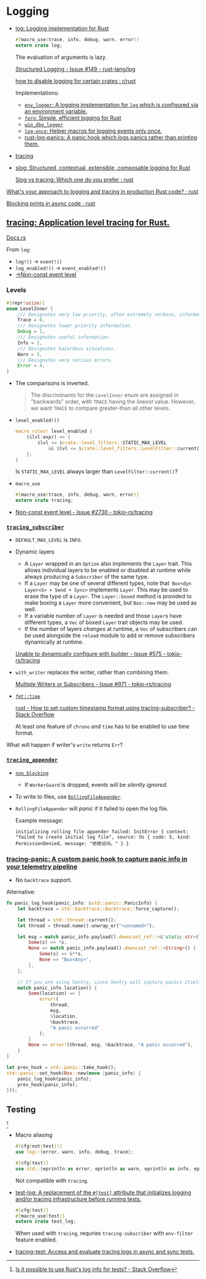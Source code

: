 # Logging
- [log: Logging implementation for Rust](https://github.com/rust-lang/log)

  ```rust
  #[macro_use(trace, info, debug, warn, error)]
  extern crate log;
  ```

  The evaluation of arguments is lazy.

  [Structured Logging - Issue #149 - rust-lang/log](https://github.com/rust-lang/log/issues/149)

  [how to disable logging for certain crates : r/rust](https://www.reddit.com/r/rust/comments/85qp50/how_to_disable_logging_for_certain_crates/)

  Implementations:
  - [`env_logger`: A logging implementation for `log` which is configured via an environment variable.](https://github.com/rust-cli/env_logger)
  - [`fern`: Simple, efficient logging for Rust](https://github.com/daboross/fern)
  - [`win_dbg_logger`](https://docs.rs/win_dbg_logger/*/win_dbg_logger/)
  - [`log-once`: Helper macros for logging events only once.](https://github.com/Luthaf/log-once)
  - [rust-log-panics: A panic hook which logs panics rather than printing them.](https://github.com/sfackler/rust-log-panics)

- [tracing](#tracing-application-level-tracing-for-rust)

- [slog: Structured, contextual, extensible, composable logging for Rust](https://github.com/slog-rs/slog)

  [Slog vs tracing: Which one do you prefer : rust](https://www.reddit.com/r/rust/comments/kdo29n/slog_vs_tracing_which_one_do_you_prefer/)

[What's your approach to logging and tracing in production Rust code? : rust](https://www.reddit.com/r/rust/comments/182vkod/whats_your_approach_to_logging_and_tracing_in/)

[Blocking prints in async code : rust](https://www.reddit.com/r/rust/comments/qhoevk/blocking_prints_in_async_code/)

## [tracing: Application level tracing for Rust.](https://github.com/tokio-rs/tracing)
[Docs.rs](https://docs.rs/tracing/latest/tracing/)

From `log`:
- `log!()` → `event!()`
- `log_enabled!()` → `event_enabled!()`
- [→Non-const event level](#levels)

### Levels
```rust
#[repr(usize)]
enum LevelInner {
    /// Designates very low priority, often extremely verbose, information.
    Trace = 0,
    /// Designates lower priority information.
    Debug = 1,
    /// Designates useful information.
    Info = 2,
    /// Designates hazardous situations.
    Warn = 3,
    /// Designates very serious errors.
    Error = 4,
}
```
- The comparisons is inverted.
  
  > The discriminants for the `LevelInner` enum are assigned in "backwards" order, with `TRACE` having the *lowest* value. However, we want `TRACE` to compare greater-than all other levels.

- `level_enabled!()`
  ```rust
  macro_rules! level_enabled {
      ($lvl:expr) => {
          $lvl <= $crate::level_filters::STATIC_MAX_LEVEL
              && $lvl <= $crate::level_filters::LevelFilter::current()
      };
  }
  ```
  Is `STATIC_MAX_LEVEL` always larger than `LevelFilter::current()`?

- `macro_use`
  ```rust
  #[macro_use(trace, info, debug, warn, error)]
  extern crate tracing;
  ```

- [Non-const event level - Issue #2730 - tokio-rs/tracing](https://github.com/tokio-rs/tracing/issues/2730)

### [`tracing_subscriber`](https://docs.rs/tracing-subscriber/latest/tracing_subscriber/)
- `DEFAULT_MAX_LEVEL` is `INFO`.

- Dynamic layers
  - A `Layer` wrapped in an `Option` also implements the `Layer` trait. This allows individual layers to be enabled or disabled at runtime while always producing a `Subscriber` of the same type.
  - If a `Layer` may be one of several different types, note that` Box<dyn Layer<S> + Send + Sync>` implements `Layer`. This may be used to erase the type of a `Layer`. The `Layer::boxed` method is provided to make boxing a `Layer` more convenient, but `Box::new` may be used as well.
  - If a variable number of `Layer` is needed and those `Layer`s have different types, a `Vec` of boxed `Layer` trait objects may be used.
  - If the number of layers *changes* at runtime, a `Vec` of subscribers can be used alongside the `reload` module to add or remove subscribers dynamically at runtime.

  [Unable to dynamically configure with builder - Issue #575 - tokio-rs/tracing](https://github.com/tokio-rs/tracing/issues/575)

- `with_writer` replaces the writer, rather than combining them.

  [Multiple Writers or Subscribers - Issue #971 - tokio-rs/tracing](https://github.com/tokio-rs/tracing/issues/971)

- [`fmt::time`](https://docs.rs/tracing-subscriber/latest/tracing_subscriber/fmt/time/index.html)

  [rust - How to set custom timestamp format using tracing-subscriber? - Stack Overflow](https://stackoverflow.com/questions/76678749/how-to-set-custom-timestamp-format-using-tracing-subscriber)

  At least one feature of `chrono` and `time` has to be enabled to use time format.

What will happen if writer's `write` returns `Err`?

### [`tracing_appender`](https://docs.rs/tracing-appender/latest/tracing_appender/)
- [`non_blocking`](https://docs.rs/tracing-appender/latest/tracing_appender/non_blocking/index.html)
  - If `WorkerGuard` is dropped, events will be *silently ignored*.
- To write to files, use [`RollingFileAppender`](https://docs.rs/tracing-appender/latest/tracing_appender/rolling/index.html).
- `RollingFileAppender` will *panic* if it failed to open the log file.

  Example message:
  ```
  initializing rolling file appender failed: InitError { context: "failed to create initial log file", source: Os { code: 5, kind: PermissionDenied, message: "拒绝访问。" } }
  ```

### [tracing-panic: A custom panic hook to capture panic info in your telemetry pipeline](https://github.com/LukeMathWalker/tracing-panic)
- No `backtrace` support.

Alternative:
```rust
fn panic_log_hook(panic_info: &std::panic::PanicInfo) {
    let backtrace = std::backtrace::Backtrace::force_capture();

    let thread = std::thread::current();
    let thread = thread.name().unwrap_or("<unnamed>");

    let msg = match panic_info.payload().downcast_ref::<&'static str>() {
        Some(s) => *s,
        None => match panic_info.payload().downcast_ref::<String>() {
            Some(s) => &**s,
            None => "Box<Any>",
        },
    };

    // If you are using Sentry, since Sentry will capture panics itself, use warn instead of error to avoid reporting the panic twice
    match panic_info.location() {
        Some(location) => {
            error!(
                thread,
                msg,
                %location,
                %backtrace,
                "A panic occurred"
            );
        }
        None => error!(thread, msg, %backtrace, "A panic occurred"),
    }
}

let prev_hook = std::panic::take_hook();
std::panic::set_hook(Box::new(move |panic_info| {
    panic_log_hook(panic_info);
    prev_hook(panic_info);
}));
```

## Testing
[^log-test]

- Macro aliasing
  ```rust
  #[cfg(not(test))] 
  use log::{error, warn, info, debug, trace};

  #[cfg(test)]
  use std::{eprintln as error, eprintln as warn, eprintln as info, eprintln as debug, eprintln as trace};
  ```
  Not compatible with `tracing`.

- [test-log: A replacement of the `#[test]` attribute that initializes logging and/or tracing infrastructure before running tests.](https://github.com/d-e-s-o/test-log)

  ```rust
  #[cfg(test)]
  #[macro_use(test)]
  extern crate test_log;
  ```

  When used with `tracing`, requries `tracing-subscriber` with `env-filter` feature enabled.

- [tracing-test: Access and evaluate tracing logs in async and sync tests.](https://github.com/dbrgn/tracing-test)


[^log-test]: [Is it possible to use Rust's log info for tests? - Stack Overflow](https://stackoverflow.com/questions/67087597/is-it-possible-to-use-rusts-log-info-for-tests)